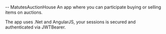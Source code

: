 -- MatutesAuctionHouse
An app where you can participate buying or selling items on auctions.

The app uses .Net and AngularJS, your sessions is secured and authenticated via JWTBearer.
